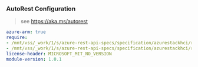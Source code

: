 ### AutoRest Configuration

> see https://aka.ms/autorest

``` yaml
azure-arm: true
require:
- /mnt/vss/_work/1/s/azure-rest-api-specs/specification/azurestackhci/resource-manager/readme.md
- /mnt/vss/_work/1/s/azure-rest-api-specs/specification/azurestackhci/resource-manager/readme.go.md
license-header: MICROSOFT_MIT_NO_VERSION
module-version: 1.0.1

```
